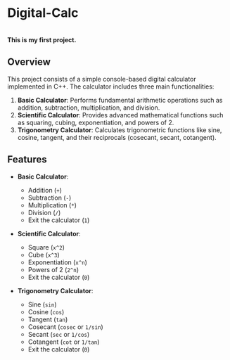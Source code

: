 # Digital-Calc
<br><strong> This is my first project.</strong>

## Overview

This project consists of a simple console-based digital calculator implemented in C++. The calculator includes three main functionalities:

1. **Basic Calculator**: Performs fundamental arithmetic operations such as addition, subtraction, multiplication, and division.
2. **Scientific Calculator**: Provides advanced mathematical functions such as squaring, cubing, exponentiation, and powers of 2.
3. **Trigonometry Calculator**: Calculates trigonometric functions like sine, cosine, tangent, and their reciprocals (cosecant, secant, cotangent).

## Features

- **Basic Calculator**:
  - Addition (`+`)
  - Subtraction (`-`)
  - Multiplication (`*`)
  - Division (`/`)
  - Exit the calculator (`1`)

- **Scientific Calculator**:
  - Square (`x^2`)
  - Cube (`x^3`)
  - Exponentiation (`x^n`)
  - Powers of 2 (`2^n`)
  - Exit the calculator (`0`)

- **Trigonometry Calculator**:
  - Sine (`sin`)
  - Cosine (`cos`)
  - Tangent (`tan`)
  - Cosecant (`cosec` or `1/sin`)
  - Secant (`sec` or `1/cos`)
  - Cotangent (`cot` or `1/tan`)
  - Exit the calculator (`0`)